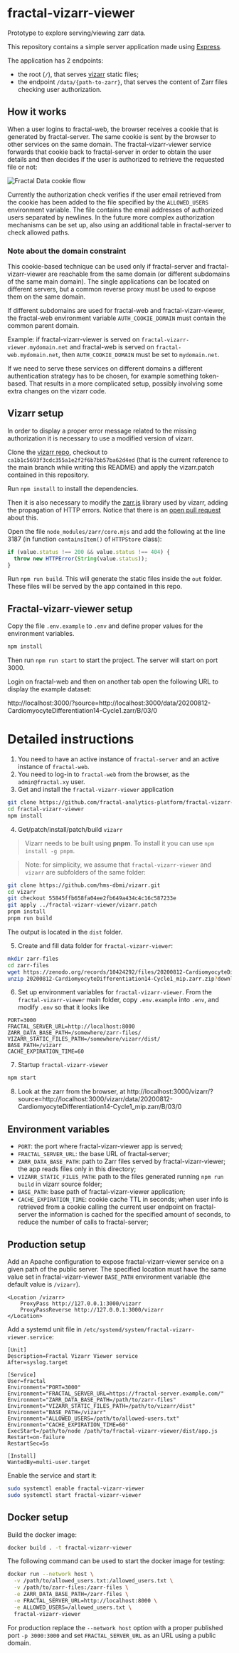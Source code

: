 # fractal-vizarr-viewer

Prototype to explore serving/viewing zarr data.

This repository contains a simple server application made using [Express](https://expressjs.com/).

The application has 2 endpoints:

* the root (`/`), that serves [vizarr](https://github.com/hms-dbmi/vizarr) static files;
* the endpoint `/data/{path-to-zarr}`, that serves the content of Zarr files checking user authorization.

## How it works

When a user logins to fractal-web, the browser receives a cookie that is generated by fractal-server. The same cookie is sent by the browser to other services on the same domain. The fractal-vizarr-viewer service forwards that cookie back to fractal-server in order to obtain the user details and then decides if the user is authorized to retrieve the requested file or not:

![Fractal Data cookie flow](./fractal-vizarr-viewer-cookie-flow.png)

Currently the authorization check verifies if the user email retrieved from the cookie has been added to the file specified by the `ALLOWED_USERS` environment variable. The file contains the email addresses of authorized users separated by newlines. In the future more complex authorization mechanisms can be set up, also using an additional table in fractal-server to check allowed paths.

### Note about the domain constraint

This cookie-based technique can be used only if fractal-server and fractal-vizarr-viewer are reachable from the same domain (or different subdomains of the same main domain). The single applications can be located on different servers, but a common reverse proxy must be used to expose them on the same domain.

If different subdomains are used for fractal-web and fractal-vizarr-viewer, the fractal-web environment variable `AUTH_COOKIE_DOMAIN` must contain the common parent domain.

Example: if fractal-vizarr-viewer is served on `fractal-vizarr-viewer.mydomain.net` and fractal-web is served on `fractal-web.mydomain.net`, then `AUTH_COOKIE_DOMAIN` must be set to `mydomain.net`.

If we need to serve these services on different domains a different authentication strategy has to be chosen, for example something token-based. That results in a more complicated setup, possibly involving some extra changes on the vizarr code.

## Vizarr setup

In order to display a proper error message related to the missing authorization it is necessary to use a modified version of vizarr.

Clone the [vizarr repo](https://github.com/hms-dbmi/vizarr), checkout to `ca1b1c5693f3cdc355a1e2f2f6b7bb57ba62d4ed` (that is the current reference to the main branch while writing this README) and apply the vizarr.patch contained in this repository.

Run `npm install` to install the dependencies.

Then it is also necessary to modify the [zarr.js](https://github.com/gzuidhof/zarr.js) library used by vizarr, adding the propagation of HTTP errors. Notice that there is an [open pull request](https://github.com/gzuidhof/zarr.js/pull/151) about this.

Open the file `node_modules/zarr/core.mjs` and add the following at the line 3187 (in function `containsItem()` of `HTTPStore` class):

```javascript
if (value.status !== 200 && value.status !== 404) {
  throw new HTTPError(String(value.status));
}
```

Run `npm run build`. This will generate the static files inside the `out` folder. These files will be served by the app contained in this repo.

## Fractal-vizarr-viewer setup

Copy the file `.env.example` to `.env` and define proper values for the environment variables.

```bash
npm install
```

Then run `npm run start` to start the project. The server will start on port 3000.

Login on fractal-web and then on another tab open the following URL to display the example dataset:

http://localhost:3000/?source=http://localhost:3000/data/20200812-CardiomyocyteDifferentiation14-Cycle1.zarr/B/03/0


# Detailed instructions

1. You need to have an active instance of `fractal-server` and an active instance of `fractal-web`.
2. You need to log-in to `fractal-web` from the browser, as the `admin@fractal.xy` user.
3. Get and install the `fractal-vizarr-viewer` application

```bash
git clone https://github.com/fractal-analytics-platform/fractal-vizarr-viewer.git
cd fractal-vizarr-viewer
npm install
```

4. Get/patch/install/patch/build `vizarr`

> Vizarr needs to be built using **pnpm**. To install it you can use `npm install -g pnpm`.

> Note: for simplicity, we assume that `fractal-vizarr-viewer` and `vizarr` are subfolders of the same folder:

```bash
git clone https://github.com/hms-dbmi/vizarr.git
cd vizarr
git checkout 55845ffb658fa04ee2fb649a434c4c16c587233e
git apply ../fractal-vizarr-viewer/vizarr.patch
pnpm install
pnpm run build
```

The output is located in the `dist` folder.

5. Create and fill data folder for `fractal-vizarr-viewer`:

```bash
mkdir zarr-files
cd zarr-files
wget https://zenodo.org/records/10424292/files/20200812-CardiomyocyteDifferentiation14-Cycle1_mip.zarr.zip?download=1
unzip 20200812-CardiomyocyteDifferentiation14-Cycle1_mip.zarr.zip?download=1
```

6. Set up environment variables for `fractal-vizarr-viewer`.
From the `fractal-vizarr-viewer` main folder, copy `.env.example` into `.env`, and modify `.env` so that it looks like
```
PORT=3000
FRACTAL_SERVER_URL=http://localhost:8000
ZARR_DATA_BASE_PATH=/somewhere/zarr-files/
VIZARR_STATIC_FILES_PATH=/somewhere/vizarr/dist/
BASE_PATH=/vizarr
CACHE_EXPIRATION_TIME=60
```

7. Startup `fractal-vizarr-viewer`
```bash
npm start
```

8. Look at the zarr from the browser, at http://localhost:3000/vizarr/?source=http://localhost:3000/vizarr/data/20200812-CardiomyocyteDifferentiation14-Cycle1_mip.zarr/B/03/0

## Environment variables

* `PORT`: the port where fractal-vizarr-viewer app is served;
* `FRACTAL_SERVER_URL`: the base URL of fractal-server;
* `ZARR_DATA_BASE_PATH`: path to Zarr files served by fractal-vizarr-viewer; the app reads files only in this directory;
* `VIZARR_STATIC_FILES_PATH`: path to the files generated running `npm run build` in vizarr source folder;
* `BASE_PATH`: base path of fractal-vizarr-viewer application;
* `CACHE_EXPIRATION_TIME`: cookie cache TTL in seconds; when user info is retrieved from a cookie calling the current user endpoint on fractal-server the information is cached for the specified amount of seconds, to reduce the number of calls to fractal-server;

## Production setup

Add an Apache configuration to expose fractal-vizarr-viewer service on a given path of the public server. The specified location must have the same value set in fractal-vizarr-viewer `BASE_PATH` environment variable (the default value is `/vizarr`).

```
<Location /vizarr>
    ProxyPass http://127.0.0.1:3000/vizarr
    ProxyPassReverse http://127.0.0.1:3000/vizarr
</Location>
```

Add a systemd unit file in `/etc/systemd/system/fractal-vizarr-viewer.service`:

```
[Unit]
Description=Fractal Vizarr Viewer service
After=syslog.target

[Service]
User=fractal
Environment="PORT=3000"
Environment="FRACTAL_SERVER_URL=https://fractal-server.example.com/"
Environment="ZARR_DATA_BASE_PATH=/path/to/zarr-files"
Environment="VIZARR_STATIC_FILES_PATH=/path/to/vizarr/dist"
Environment="BASE_PATH=/vizarr"
Environment="ALLOWED_USERS=/path/to/allowed-users.txt"
Environment="CACHE_EXPIRATION_TIME=60"
ExecStart=/path/to/node /path/to/fractal-vizarr-viewer/dist/app.js
Restart=on-failure
RestartSec=5s

[Install]
WantedBy=multi-user.target
```

Enable the service and start it:

```sh
sudo systemctl enable fractal-vizarr-viewer
sudo systemctl start fractal-vizarr-viewer
```

## Docker setup

Build the docker image:

```sh
docker build . -t fractal-vizarr-viewer
```

The following command can be used to start the docker image for testing:

```sh
docker run --network host \
  -v /path/to/allowed_users.txt:/allowed_users.txt \
  -v /path/to/zarr-files:/zarr-files \
  -e ZARR_DATA_BASE_PATH=/zarr-files \
  -e FRACTAL_SERVER_URL=http://localhost:8000 \
  -e ALLOWED_USERS=/allowed_users.txt \
  fractal-vizarr-viewer
```

For production replace the `--network host` option with a proper published port `-p 3000:3000` and set `FRACTAL_SERVER_URL` as an URL using a public domain.
